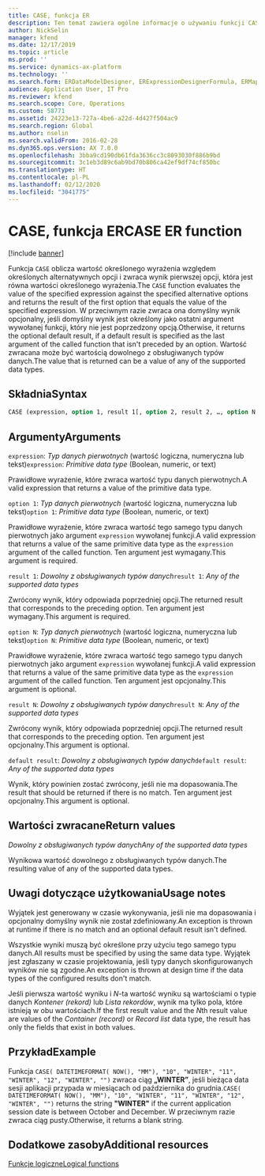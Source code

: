 ```yaml
---
title: CASE, funkcja ER
description: Ten temat zawiera ogólne informacje o używaniu funkcji CASE w module Raportowanie elektroniczne (ER).
author: NickSelin
manager: kfend
ms.date: 12/17/2019
ms.topic: article
ms.prod: ''
ms.service: dynamics-ax-platform
ms.technology: ''
ms.search.form: ERDataModelDesigner, ERExpressionDesignerFormula, ERMappedFormatDesigner, ERModelMappingDesigner
audience: Application User, IT Pro
ms.reviewer: kfend
ms.search.scope: Core, Operations
ms.custom: 58771
ms.assetid: 24223e13-727a-4be6-a22d-4d427f504ac9
ms.search.region: Global
ms.author: nselin
ms.search.validFrom: 2016-02-28
ms.dyn365.ops.version: AX 7.0.0
ms.openlocfilehash: 3bba9cd190db61fda3636cc3c8093030f886b9bd
ms.sourcegitcommit: 3c1eb3d89c6ab9bd70b806ca42ef9df74cf850bc
ms.translationtype: HT
ms.contentlocale: pl-PL
ms.lasthandoff: 02/12/2020
ms.locfileid: "3041775"
---
```

# <span data-ttu-id="ed592-103"><a name="CASE">CASE, funkcja ER</a></span><span class="sxs-lookup"><span data-stu-id="ed592-103"><a name="CASE">CASE ER function</a></span></span>

[!include [banner](../includes/banner.md)]

<span data-ttu-id="ed592-104">Funkcja `CASE` oblicza wartość określonego wyrażenia względem określonych alternatywnych opcji i zwraca wynik pierwszej opcji, która jest równa wartości określonego wyrażenia.</span><span class="sxs-lookup"><span data-stu-id="ed592-104">The `CASE` function evaluates the value of the specified expression against the specified alternative options and returns the result of the first option that equals the value of the specified expression.</span></span> <span data-ttu-id="ed592-105">W przeciwnym razie zwraca ona domyślny wynik opcjonalny, jeśli domyślny wynik jest określony jako ostatni argument wywołanej funkcji, który nie jest poprzedzony opcją.</span><span class="sxs-lookup"><span data-stu-id="ed592-105">Otherwise, it returns the optional default result, if a default result is specified as the last argument of the called function that isn't preceded by an option.</span></span> <span data-ttu-id="ed592-106">Wartość zwracana może być wartością dowolnego z obsługiwanych typów danych.</span><span class="sxs-lookup"><span data-stu-id="ed592-106">The value that is returned can be a value of any of the supported data types.</span></span>

## <a name="syntax"></a><span data-ttu-id="ed592-107">Składnia</span><span class="sxs-lookup"><span data-stu-id="ed592-107">Syntax</span></span>

```vb
CASE (expression, option 1, result 1[, option 2, result 2, …, option N, result N, default result])
```

## <a name="arguments"></a><span data-ttu-id="ed592-108">Argumenty</span><span class="sxs-lookup"><span data-stu-id="ed592-108">Arguments</span></span>

<span data-ttu-id="ed592-109">`expression`: *Typ danych pierwotnych* (wartość logiczna, numeryczna lub tekst)</span><span class="sxs-lookup"><span data-stu-id="ed592-109">`expression`: *Primitive data type* (Boolean, numeric, or text)</span></span>

<span data-ttu-id="ed592-110">Prawidłowe wyrażenie, które zwraca wartość typu danych pierwotnych.</span><span class="sxs-lookup"><span data-stu-id="ed592-110">A valid expression that returns a value of the primitive data type.</span></span>

<span data-ttu-id="ed592-111">`option 1`: *Typ danych pierwotnych* (wartość logiczna, numeryczna lub tekst)</span><span class="sxs-lookup"><span data-stu-id="ed592-111">`option 1`: *Primitive data type* (Boolean, numeric, or text)</span></span>

<span data-ttu-id="ed592-112">Prawidłowe wyrażenie, które zwraca wartość tego samego typu danych pierwotnych jako argument `expression` wywołanej funkcji.</span><span class="sxs-lookup"><span data-stu-id="ed592-112">A valid expression that returns a value of the same primitive data type as the `expression` argument of the called function.</span></span> <span data-ttu-id="ed592-113">Ten argument jest wymagany.</span><span class="sxs-lookup"><span data-stu-id="ed592-113">This argument is required.</span></span>

<span data-ttu-id="ed592-114">`result 1`: *Dowolny z obsługiwanych typów danych*</span><span class="sxs-lookup"><span data-stu-id="ed592-114">`result 1`: *Any of the supported data types*</span></span>

<span data-ttu-id="ed592-115">Zwrócony wynik, który odpowiada poprzedniej opcji.</span><span class="sxs-lookup"><span data-stu-id="ed592-115">The returned result that corresponds to the preceding option.</span></span> <span data-ttu-id="ed592-116">Ten argument jest wymagany.</span><span class="sxs-lookup"><span data-stu-id="ed592-116">This argument is required.</span></span>

<span data-ttu-id="ed592-117">`option N`: *Typ danych pierwotnych* (wartość logiczna, numeryczna lub tekst)</span><span class="sxs-lookup"><span data-stu-id="ed592-117">`option N`: *Primitive data type* (Boolean, numeric, or text)</span></span>

<span data-ttu-id="ed592-118">Prawidłowe wyrażenie, które zwraca wartość tego samego typu danych pierwotnych jako argument `expression` wywołanej funkcji.</span><span class="sxs-lookup"><span data-stu-id="ed592-118">A valid expression that returns a value of the same primitive data type as the `expression` argument of the called function.</span></span> <span data-ttu-id="ed592-119">Ten argument jest opcjonalny.</span><span class="sxs-lookup"><span data-stu-id="ed592-119">This argument is optional.</span></span>

<span data-ttu-id="ed592-120">`result N`: *Dowolny z obsługiwanych typów danych*</span><span class="sxs-lookup"><span data-stu-id="ed592-120">`result N`: *Any of the supported data types*</span></span>

<span data-ttu-id="ed592-121">Zwrócony wynik, który odpowiada poprzedniej opcji.</span><span class="sxs-lookup"><span data-stu-id="ed592-121">The returned result that corresponds to the preceding option.</span></span> <span data-ttu-id="ed592-122">Ten argument jest opcjonalny.</span><span class="sxs-lookup"><span data-stu-id="ed592-122">This argument is optional.</span></span>

<span data-ttu-id="ed592-123">`default result`: *Dowolny z obsługiwanych typów danych*</span><span class="sxs-lookup"><span data-stu-id="ed592-123">`default result`: *Any of the supported data types*</span></span>

<span data-ttu-id="ed592-124">Wynik, który powinien zostać zwrócony, jeśli nie ma dopasowania.</span><span class="sxs-lookup"><span data-stu-id="ed592-124">The result that should be returned if there is no match.</span></span> <span data-ttu-id="ed592-125">Ten argument jest opcjonalny.</span><span class="sxs-lookup"><span data-stu-id="ed592-125">This argument is optional.</span></span>

## <a name="return-values"></a><span data-ttu-id="ed592-126">Wartości zwracane</span><span class="sxs-lookup"><span data-stu-id="ed592-126">Return values</span></span>

<span data-ttu-id="ed592-127">*Dowolny z obsługiwanych typów danych*</span><span class="sxs-lookup"><span data-stu-id="ed592-127">*Any of the supported data types*</span></span>

<span data-ttu-id="ed592-128">Wynikowa wartość dowolnego z obsługiwanych typów danych.</span><span class="sxs-lookup"><span data-stu-id="ed592-128">The resulting value of any of the supported data types.</span></span>

## <a name="usage-notes"></a><span data-ttu-id="ed592-129">Uwagi dotyczące użytkowania</span><span class="sxs-lookup"><span data-stu-id="ed592-129">Usage notes</span></span>

<span data-ttu-id="ed592-130">Wyjątek jest generowany w czasie wykonywania, jeśli nie ma dopasowania i opcjonalny domyślny wynik nie został zdefiniowany.</span><span class="sxs-lookup"><span data-stu-id="ed592-130">An exception is thrown at runtime if there is no match and an optional default result isn't defined.</span></span>

<span data-ttu-id="ed592-131">Wszystkie wyniki muszą być określone przy użyciu tego samego typu danych.</span><span class="sxs-lookup"><span data-stu-id="ed592-131">All results must be specified by using the same data type.</span></span> <span data-ttu-id="ed592-132">Wyjątek jest zgłaszany w czasie projektowania, jeśli typy danych skonfigurowanych wyników nie są zgodne.</span><span class="sxs-lookup"><span data-stu-id="ed592-132">An exception is thrown at design time if the data types of the configured results don't match.</span></span>

<span data-ttu-id="ed592-133">Jeśli pierwsza wartość wyniku i *N*-ta wartość wyniku są wartościami o typie danych *Kontener (rekord)* lub *Lista rekordów*, wynik ma tylko pola, które istnieją w obu wartościach.</span><span class="sxs-lookup"><span data-stu-id="ed592-133">If the first result value and the *N*th result value are values of the *Container (record)* or *Record list* data type, the result has only the fields that exist in both values.</span></span>

## <a name="example"></a><span data-ttu-id="ed592-134">Przykład</span><span class="sxs-lookup"><span data-stu-id="ed592-134">Example</span></span>

<span data-ttu-id="ed592-135">Funkcja `CASE( DATETIMEFORMAT( NOW(), "MM"), "10", "WINTER", "11", "WINTER", "12", "WINTER", "")` zwraca ciąg **„WINTER”**, jeśli bieżąca data sesji aplikacji przypada w miesiącach od października do grudnia.</span><span class="sxs-lookup"><span data-stu-id="ed592-135">`CASE( DATETIMEFORMAT( NOW(), "MM"), "10", "WINTER", "11", "WINTER", "12", "WINTER", "")` returns the string **"WINTER"** if the current application session date is between October and December.</span></span> <span data-ttu-id="ed592-136">W przeciwnym razie zwraca ciąg pusty.</span><span class="sxs-lookup"><span data-stu-id="ed592-136">Otherwise, it returns a blank string.</span></span>

## <a name="additional-resources"></a><span data-ttu-id="ed592-137">Dodatkowe zasoby</span><span class="sxs-lookup"><span data-stu-id="ed592-137">Additional resources</span></span>

[<span data-ttu-id="ed592-138">Funkcje logiczne</span><span class="sxs-lookup"><span data-stu-id="ed592-138">Logical functions</span></span>](er-functions-category-logical.md)
